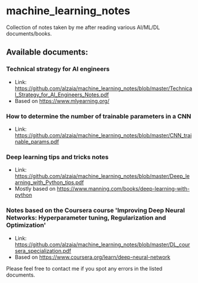 # machine_learning_notes
Collection of notes taken by me after reading various AI/ML/DL documents/books.


## Available documents:

### Technical strategy for AI engineers
- Link: https://github.com/alzaia/machine_learning_notes/blob/master/Technical_Strategy_for_AI_Engineers_Notes.pdf
- Based on https://www.mlyearning.org/

### How to determine the number of trainable parameters in a CNN
- Link: https://github.com/alzaia/machine_learning_notes/blob/master/CNN_trainable_params.pdf

### Deep learning tips and tricks notes
- Link: https://github.com/alzaia/machine_learning_notes/blob/master/Deep_learning_with_Python_tips.pdf
- Mostly based on https://www.manning.com/books/deep-learning-with-python

### Notes based on the Coursera course 'Improving Deep Neural Networks: Hyperparameter tuning, Regularization and Optimization'
- Link: https://github.com/alzaia/machine_learning_notes/blob/master/DL_coursera_specialization.pdf
- Based on https://www.coursera.org/learn/deep-neural-network


Please feel free to contact me if you spot any errors in the listed documents.



